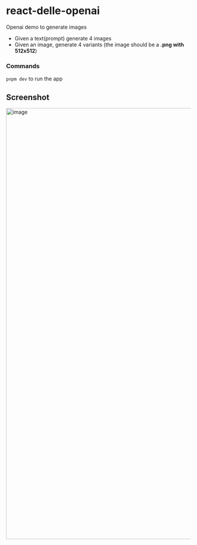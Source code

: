 # react-delle-openai

Openai demo to generate images
- Given a text(prompt) generate 4 images
- Given an image, generate 4 variants (the image should be a **.png with 512x512**)

### Commands
`pnpm dev` to run the app

## Screenshot
<img width="1177" alt="image" src="https://user-images.githubusercontent.com/7463397/233847730-c62c593f-7bb8-472f-b75f-04e62c6eda16.png">
